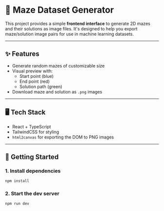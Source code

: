 # 🧩 Maze Dataset Generator

This project provides a simple **frontend interface** to generate 2D mazes and their solutions as image files. It's designed to help you export maze/solution image pairs for use in machine learning datasets.

---

## ✨ Features

- Generate random mazes of customizable size
- Visual preview with:
  - Start point (blue)
  - End point (red)
  - Solution path (green)
- Download maze and solution as `.png` images

---

## 🖥 Tech Stack

- React + TypeScript
- TailwindCSS for styling
- `html2canvas` for exporting the DOM to PNG images

---

## 🚀 Getting Started

### 1. Install dependencies

```bash
npm install
```

### 2. Start the dev server

```bash
npm run dev
```


